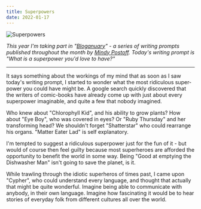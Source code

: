 ```yaml
---
title: Superpowers
date: 2022-01-17
---
```


![Superpowers](https://source.unsplash.com/2aFp6EWWs58/1600x900)

*This year I'm taking part in "*[*Bloganuary*](https://bloganuary.wordpress.com/)*" - a series of writing prompts published throughout the month by* [*Mindy Postoff*](https://bloganuary.wordpress.com/author/mindywoothemes/)*. Today's writing prompt is "What is a superpower you'd love to have?"*

---

It says something about the workings of my mind that as soon as I saw today's writing prompt, I started to wonder what the most ridiculous super-power you could have might be. A google search quickly discovered that the writers of comic-books have already come up with just about every superpower imaginable, and quite a few that nobody imagined.

Who knew about "Chlorophyll Kid", and his ability to grow plants? How about "Eye Boy", who was covered in eyes? Or "Ruby Thursday" and her transforming head? We shouldn't forget "Shatterstar" who could rearrange his organs. "Matter Eater Lad" is self explanatory.

I'm tempted to suggest a ridiculous superpower just for the fun of it - but would of course then feel guilty because most superheroes are afforded the opportunity to benefit the world in some way. Being "Good at emptying the Dishwasher Man" isn't going to save the planet, is it.

While trawling through the idiotic superheros of times past, I came upon "Cypher", who could understand every language, and thought that actually that might be quite wonderful. Imagine being able to communicate with anybody, in their own language. Imagine how fascinating it would be to hear stories of everyday folk from different cultures all over the world.
